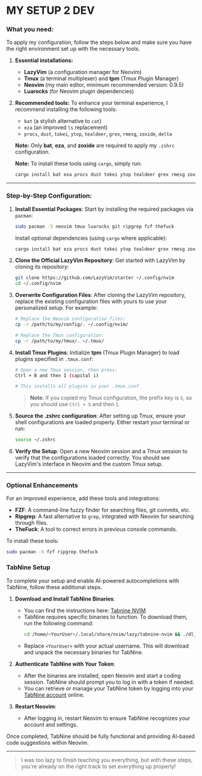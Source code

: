 
# MY SETUP 2 DEV

### What you need:
To apply my configuration, follow the steps below and make sure you have the right environment set up with the necessary tools.

1. **Essential installations:**
   - **LazyVim** (a configuration manager for Neovim)
   - **Tmux** (a terminal multiplexer) and **tpm** (Tmux Plugin Manager)
   - **Neovim** (my main editor, minimum recommended version: 0.9.5)
   - **Luarocks** (for Neovim plugin dependencies)

2. **Recommended tools:**
   To enhance your terminal experience, I recommend installing the following tools:
   - `bat` (a stylish alternative to `cat`)
   - `eza` (an improved `ls` replacement)
   - `procs`, `dust`, `tokei`, `ytop`, `tealdeer`, `grex`, `rmesg`, `zoxide`, `delta`

   **Note:** Only **bat**, **eza**, and **zoxide** are required to apply my `.zshrc` configuration.

   **Note:** To install these tools using `cargo`, simply run:
   ```bash
   cargo install bat exa procs dust tokei ytop tealdeer grex rmesg zoxide delta
   ```

---

### Step-by-Step Configuration:

1. **Install Essential Packages**:
   Start by installing the required packages via `pacman`:
   ```bash
   sudo pacman -S neovim tmux luarocks git ripgrep fzf thefuck
   ```

   Install optional dependencies (using `cargo` where applicable):
   ```bash
   cargo install bat eza procs dust tokei ytop tealdeer grex rmesg zoxide delta
   ```

2. **Clone the Official LazyVim Repository**:
   Get started with LazyVim by cloning its repository:
   ```bash
   git clone https://github.com/LazyVim/starter ~/.config/nvim
   cd ~/.config/nvim
   ```

3. **Overwrite Configuration Files**:
   After cloning the LazyVim repository, replace the existing configuration files with yours to use your personalized setup. For example:

   ```bash
   # Replace the Neovim configuration files:
   cp -r /path/to/my/config/. ~/.config/nvim/

   # Replace the Tmux configuration:
   cp -r /path/to/my/tmux/. ~/.tmux/
   ```

4. **Install Tmux Plugins**:
   Initialize **tpm** (Tmux Plugin Manager) to load plugins specified in `.tmux.conf`:
   ```bash
   # Open a new Tmux session, then press:
   Ctrl + B and then I (capital i)

   # This installs all plugins in your .tmux.conf
   ```
   > **Note**: If you copied my Tmux configuration, the prefix key is `S`, so you should use `Ctrl + S` and then `I`.

5. **Source the .zshrc configuration**:
   After setting up Tmux, ensure your shell configurations are loaded properly. Either restart your terminal or run:

   ```bash
   source ~/.zshrc
   ```

6. **Verify the Setup**:
   Open a new Neovim session and a Tmux session to verify that the configurations loaded correctly. You should see LazyVim's interface in Neovim and the custom Tmux setup.

---


### Optional Enhancements

For an improved experience, add these tools and integrations:

- **FZF**: A command-line fuzzy finder for searching files, git commits, etc.
- **Ripgrep**: A fast alternative to `grep`, integrated with Neovim for searching through files.
- **TheFuck**: A tool to correct errors in previous console commands.

To install these tools:

```bash
sudo pacman -S fzf ripgrep thefuck
```

### TabNine Setup

To complete your setup and enable AI-powered autocompletions with TabNine, follow these additional steps.

1. **Download and Install TabNine Binaries**:
   - You can find the instructions here: [Tabnine NVIM](https://github.com/codota/tabnine-nvim)
   - TabNine requires specific binaries to function. To download them, run the following command:
     ```bash
     cd /home/<YourUser>/.local/share/nvim/lazy/tabnine-nvim && ./dl_binaries.sh
     ```
   - Replace `<YourUser>` with your actual username. This will download and unpack the necessary binaries for TabNine.

2. **Authenticate TabNine with Your Token**:
   - After the binaries are installed, open Neovim and start a coding session. TabNine should prompt you to log in with a token if needed.
   - You can retrieve or manage your TabNine token by logging into your [TabNine account](https://www.tabnine.com/) online.

3. **Restart Neovim**:
   - After logging in, restart Neovim to ensure TabNine recognizes your account and settings.

Once completed, TabNine should be fully functional and providing AI-based code suggestions within Neovim.

---

> I was too lazy to finish teaching you everything, but with these steps, you're already on the right track to set everything up properly!
